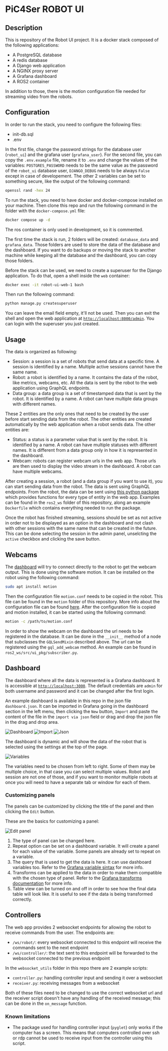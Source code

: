 # PiC4Ser ROBOT UI

## Description

This is repository of the Robot UI project. It is a docker stack composed of the following applications:

- A PostgreSQL database
- A redis database
- A Django web application
- A NGINX proxy server
- A Grafana dashboard
- A ROS2 container

In addition to those, there is the motion configuration file needed for streaming video from the robots.

## Configuration

In order to run the stack, you need to configure the following files:

- init-db.sql
- .env

In the first file, change the password strings for the database user (`robot_ui`) and the grafana user (`grafana_user`). For the second file, you can copy the `.env.example` file, rename it to `.env` and change the values of the variables: `POSTGRES_PASSWORD` needs to be the same value as the password of the `robot_ui` database user, `DJANGO_DEBUG` needs to be always `False` except in case of developement. The other 2 variables can be set to something secure, like the output of the following command:

```bash
openssl rand -hex 24
```

To run the stack, you need to have docker and docker-compose installed on your machine. Then clone this repo and run the following command in the folder with the `docker-compose.yml` file:

```bash
docker compose up -d
```

The ros container is only used in development, so it is commented.

The first time the stack is run, 2 folders will be created: `database_data` and `grafana_data`. Those folders are used to store the data of the database and the dashboard. If you want to do backups or moving the stack to another machine while keeping all the database and the dashboard, you can copy those folders.

Before the stack can be used, we need to create a superuser for the Django application. To do that, open a shell inside the `web` container:

```bash
docker exec -it robot-ui-web-1 bash
```

Then run the following command:

```bash
python manage.py createsuperuser
```

You can leave the email field empty, it'll not be used. Then you can exit the shell and open the web application at [`http://localhost:8000/admin`](http://localhost:8000/admin). You can login with the superuser you just created.

## Usage

The data is organized as following:

- Session: a session is a set of robots that send data at a specific time. A session is identified by a name. Multiple active sessions cannot have the same name.
- Robot: a robot is identified by a name. It contains the data of the robot, like metrics, webcams, etc. All the data is sent by the robot to the web application using GraphQL endpoints.
- Data group: a data group is a set of timestamped data that is sent by the robot. It is identified by a name. A robot can have multiple data groups with different names.

These 2 entities are the only ones that need to be created by the user before start sending data from the robot. The other entities are created automatically by the web application when a robot sends data. The other entities are:

- Status: a status is a parameter value that is sent by the robot. It is identified by a name. A robot can have multiple statuses with different names. It is different from a data group only in how it is represented in the dashboard.
- Webcam: robots can register webcam urls in the web app. Those urls are then used to display the video stream in the dashboard. A robot can have multiple webcams.

After creating a session, a robot (and a data group if you want to use it), you can start sending data from the robot. The data is sent using GraphQL endpoints. From the robot, the data can be sent using [this python package](https://github.com/pic4ser-kubernetes/gql-pic4ser) which provides functions for every type of entity in the web app. Examples can be found in the `ros2_ws` folder of this repository, along an example `Dockerfile` which contains everything needed to run the package.

Once the robot has finished streaming, sessions should be set as not active in order not to be displayed as an option in the dashboard and not clash with other sessions with the same name that can be created in the future. This can be done selecting the session in the admin panel, unselcting the `active` checkbox and clicking the save button.

## Webcams

The [dashboard](#dashboard) will try to connect directly to the robot to get the webcam output. This is done using the software motion.
It can be installed on the robot using the following command:

```bash
sudo apt install motion
```

Then the configuration file `motion.conf` needs to be copied in the robot. This file can be found in the `motion` folder of this repository. More info about the configuration file can be found [here](https://motion-project.github.io/motion_config.html). After the configuration file is copied and motion installed, it can be started using the following command:

```bash
motion -c /path/to/motion.conf
```

In order to show the webcam on the dashboard the url needs to be registered in the database. It can be done in the `__init__` method of a node that subclasses the `GQLSendMixin` described above. The url can be registered using the `gql_add_webcam` method. An example can be found in `ros2_ws/src/ui_pkg/subscriber.py`.

## Dashboard

The dashboard where all the data is represented is a Grafana dashboard. It is accessible at [`http://localhost:3000`](http://localhost:3000). The default credentials are `admin` for both username and password and it can be changed after the first login.

An example dashboard is available in this repo in the json file `dashboard.json`. It can be imported in Grafana going in the dashboard section in the left menu, then clicking the `New` button, `Import` and paste the content of the file in the `import via json` field or drag and drop the json file in the drag and drop area.

![Dashboard](./docs/images/grafana1.png)
![Import](./docs/images/grafana2.png)
![Json](./docs/images/grafana3.png)

The dashboard is dynamic and will show the data of the robot that is selected using the settings at the top of the page.

![Variables](./docs/images/variables.png)

The variables need to be chosen from left to right. Some of them may be multiple choice, in that case you can select multiple values. Robot and session are not one of those, and if you want to monitor multiple robots at once you will need to have a separate tab or window for each of them.

### Customizing panels

The panels can be customized by clicking the title of the panel and then clicking the `Edit` button.

These are the basics for customizing a panel:

![Edit panel](./docs/images/edit_panel.png)

1. The type of panel can be changed here.
2. Repeat option can be set on a dashboard variable. It will create a panel for each value of the variable. Some panels are already set to repeat on a variable.
3. The query that is used to get the data is here. It can use dashboard variables too. Refer to the [Grafana variable sintax](https://grafana.com/docs/grafana/latest/dashboards/variables/variable-syntax/) for more info.
4. Transforms can be applied to the data in order to make them compatible with the chosen type of panel. Refer to the [Grafana transforms documentation](https://grafana.com/docs/grafana/latest/panels/transformations/) for more info.
5. Table view can be turned on and off in order to see how the final data table will look like. It is useful to see if the data is being transformed correctly.

## Controllers

The web app provides 2 websocket endpoints for allowing the robot to receive commands from the user. The endpoints are:

- `/ws/robot/`: every websocket connected to this endpoint will receive the commands sent to the next endpoint
- `/ws/controller/`: the text sent to this endpoint will be forwarded to the websocket connected to the previous endpoint

In the `websocket_utils` folder in this repo there are 2 example scripts:

- `controller.py`: handling controller input and sending it over a websocket
- `receiver.py`: receiving messages from a websocket

Both of these files need to be changed to use the correct websocket url and the receiver script doesn't have any handling of the received message; this can be done in the `on_message` function.

### Known limitations

- The package used for handling controller input (`pyglet`) only works if the computer has a screen. This means that computers controlled over ssh or rdp cannot be used to receive input from the controller using this script.
